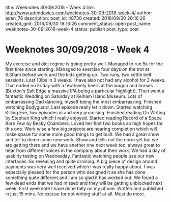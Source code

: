 title: Weeknotes 30/09/2018 - Week 4
link: http://www.adendavies.com/weeknotes-30-09-2018-week-4/
author: aden_76
description: 
post_id: 48730
created: 2018/09/30 20:16:26
created_gmt: 2018/09/30 19:16:26
comment_status: open
post_name: weeknotes-30-09-2018-week-4
status: publish
post_type: post

# Weeknotes 30/09/2018 - Week 4

My exercise and diet regime is going pretty well. Managed to run 5k for the first time since starting. Managed to exercise four days on the trot at 6.30am before work and the kids getting up. Two runs, two kettle bell sessions. Lost 10lbs in 3 weeks. I have also not had any alcohol for 3 weeks. That ended on Friday with a few lovely beers at the wagon and horses (Buxton's Salt Edge a massive IPA being a particular highlight). Then went a fantastic Wedding on Saturday at Kelham Island Museum. Lots of embarrassing Dad dancing, myself being the most embarrassing. Finished watching Bodyguard. Last episode really let it down. Started watching Killing Eve, two episodes in and very promising. Finished reading On Writing by Stephen King which I really enjoyed. Started reading Record of a Space Born Few by Becky Chambers. Loved her first two books so high hopes for this one. Work wise a few big projects are nearing completion which will make space for some more good things to get built. We had a great show and tell to demo some new work. Show and tells not the norm yet but we are getting there and we have another one next week too, always great to hear from different voices in the company about their work. We had a day of usabilty testing on Wednesday. Fantastic watching people use our new interfaces. So revealing and quite draining. A big piece of design around payments was very well received which I was really happy about. I was especially pleased for the person who designed it as she has done something quite different and I am so glad it has worked out. We found a few dead ends that we had missed and they will be getting unblocked next week. First weeknote I have done fully on my phone. Written and published in just 15 mins. No excuse for not writing stuff at all. Must do more.